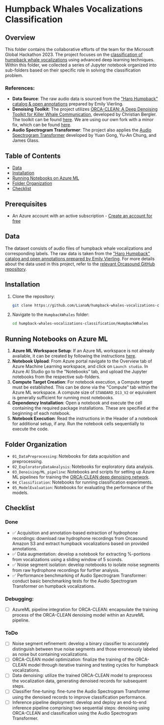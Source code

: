# Humpback Whales Vocalizations Classification

## Overview

This folder contains the collaborative efforts of the team for the Microsoft Global Hackathon 2023. The project focuses on the [classification of humpback whale vocalizations](https://www.orcasound.net/portfolio/humpback-catalogue/) using advanced deep learning techniques. Within this folder, we collected a series of Jupyter notebook organized into sub-folders based on their specific role in solving the classification problem.

### References:
- **Data Source**: The raw audio data is sourced from the ["Haro Humpback" catalog & open annotations](s3://acoustic-sandbox/humpbacks/Emily-Vierling-Orcasound-data/Em_HW_Processed/) prepared by Emily Vierling.
- **Denoising Toolkit**: The project utilizes [ORCA-CLEAN: A Deep Denoising Toolkit for Killer Whale Communication](https://www.isca-speech.org/archive/interspeech_2020/bergler20_interspeech.html), developed by Christian Bergler. The toolkit can be found [here](https://github.com/ChristianBergler/ORCA-CLEAN). We are using our own fork with a minor fix, which can be found [here](https://github.com/mariamedp/whale-denoising).
- **Audio Spectrogram Transformer**: The project also applies the [Audio Spectrogram Transformer](https://github.com/YuanGongND/ast) developed by Yuan Gong, Yu-An Chung, and James Glass.


## Table of Contents

- [Data](#data)
- [Installation](#installation)
- [Running Notebooks on Azure ML](#running-notebooks-on-azure-ml)
- [Folder Organization](#folder-organization)
- [Checklist](#checklist)

## Prerequisites
- An Azure account with an active subscription - [Create an account for free](https://azure.microsoft.com/free/?WT.mc_id=A261C142F)


## Data

The dataset consists of audio files of humpback whale vocalizations and corresponding labels. The raw data is taken from the ["Haro Humpback" catalog and open annotations prepared by Emily Vierling](https://github.com/orcasound/orcadata/wiki/Other-training-data:-humpback-whales). For more details about the data used in this project, refer to the [relevant Orcasound GitHub repository](https://github.com/orcasound/orcadata/wiki/Other-training-data:-humpback-whales).


## Installation

1. Clone the repository:
    ```bash
    git clone https://github.com/LianaN/humpback-whales-vocalizations-classification.git
    ```
2. Navigate to the `HumpbackWhales` folder:
    ```bash
    cd humpback-whales-vocalizations-classification/HumpbackWhales
    ```


## Running Notebooks on Azure ML

1. **Azure ML Workspace Setup**: If an Azure ML workspace is not already available, it can be created by following the instructions [here](https://learn.microsoft.com/en-us/training/modules/create-workspace-resources-getting-started-azure-machine-learning/5-create-azure-machine-learning-workspace).
2. **Notebook Upload**: From Azure portal navigate to the Overview tab of Azure Machine Learning workspace, and click on `Launch studio`. In Azure AI Studio go to the "Notebooks" tab, and upload the Jupyter notebooks from the respective sub-folders.
3. **Compute Target Creation**: For notebook execution, a Compute target must be established. This can be done via the "Compute" tab within the Azure ML workspace. A compute size of `STANDARD_D13_V2` or equivalent is generally sufficient for running most notebooks.
4. **Dependency Installation**: Open a notebook and execute the cell containing the required package installations. These are specified at the beginning of each notebook.
5. **Notebook Execution**: Read the instructions in the Header of a notebook for additional setup, if any. Run the notebook cells sequentially to execute the code.


## Folder Organization

- `01_DataPreprocessing`: Notebooks for data acquisition and preprocessing.
- `02_ExploratoryDataAnalysis`: Notebooks for exploratory data analysis.
- `03_Denoising/ML_pipeline`: Notebooks and scripts for setting up Azure ML pipelines for training the [ORCA-CLEAN deep denoising network](https://github.com/mariamedp/whale-denoising).
- `04_Classification`: Notebooks for running classification experiments.
- `05_ModelEvaluation`: Notebooks for evaluating the performance of the models.

## Checklist

### Done
- ✅ Acquisition and annotation-based extraction of hydrophone recordings: download raw hydrophone recordings from Orcasound Amazon S3 and extract humpback vocalizations based on provided annotations.
- ✅ Data augmentation: develop a notebook for extracting %-portions from vocalizations using a sliding window of 5 sconds.
- ✅ Noise segment isolation: develop notebooks to isolate noise segments from raw hydrophone recordings for further analysis.
- ✅ Performance benchmarking of Audio Spectrogram Transformer: conduct basic benchmarking tests for the Audio Spectrogram Transformer on humpback vocalizations.

### Debugging:
- [ ] AzureML pipeline integration for ORCA-CLEAN: encapsulate the training process of the ORCA-CLEAN denoising model within an AzureML pipeline.

### ToDo
- [ ] Noise segment refinement: develop a binary classifier to accurately distinguish between true noise segments and those erroneously labeled as noise but containing vocalizations.
- [ ] ORCA-CLEAN model optimization: finalize the training of the ORCA-CLEAN model through iterative training and testing cycles for humpback vocalizations.
- [ ] Data denoising: utilize the trained ORCA-CLEAN model to preprocess the vocalization data, generating denoised records for subsequent steps.
- [ ] Classifier fine-tuning: fine-tune the Audio Spectrogram Transformer using the denoised records to improve classification performance.
- [ ] Inference pipeline deployment: develop and deploy an end-to-end inference pipeline comprising two sequential steps: denoising using ORCA-CLEAN and classification using the Audio Spectrogram Transformer.
